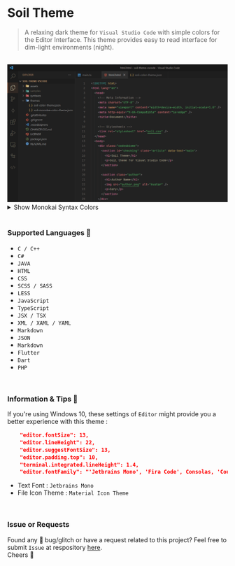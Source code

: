 # Soil Theme

> A relaxing dark theme for `Visual Studio Code` with simple colors for the Editor Interface.
> This theme provides easy to read interface for dim-light environments (night).

<br />
<img src="assets/soil.png" />

<details>
  <summary>Show Monokai Syntax Colors</summary>
  <br />
  <img src="assets/soil-monokai.png" />
</details>

<br />

### Supported Languages 🎉

- `C / C++`
- `C#`
- `JAVA`
- `HTML`
- `CSS`
- `SCSS / SASS`
- `LESS`
- `JavaScript`
- `TypeScript`
- `JSX / TSX`
- `XML / XAML / YAML`
- `Markdown`
- `JSON`
- `Markdown`
- `Flutter`
- `Dart`
- `PHP`

<br>

### Information & Tips 📌

If you're using Windows 10, these settings of `Editor` might provide you a better experience with this theme :

```json
    "editor.fontSize": 13,
    "editor.lineHeight": 22,
    "editor.suggestFontSize": 13,
    "editor.padding.top": 10,
    "terminal.integrated.lineHeight": 1.4,
    "editor.fontFamily": "'Jetbrains Mono', 'Fira Code', Consolas, 'Courier New', monospace",
```

- Text Font : `Jetbrains Mono`
- File Icon Theme : `Material Icon Theme`

<br />

### Issue or Requests

Found any 🐛 bug/glitch or have a request related to this project? Feel free to submit `Issue` at respository <a href="https://github.com/codesbiome/soil-theme-vscode/issues">here</a>.
<br>
Cheers 🍻
